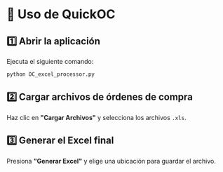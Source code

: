 # 📖 Uso de QuickOC

## 1️⃣ Abrir la aplicación
Ejecuta el siguiente comando:

```sh
python OC_excel_processor.py
```

## 2️⃣ Cargar archivos de órdenes de compra
Haz clic en **"Cargar Archivos"** y selecciona los archivos `.xls`.

## 3️⃣ Generar el Excel final
Presiona **"Generar Excel"** y elige una ubicación para guardar el archivo.
